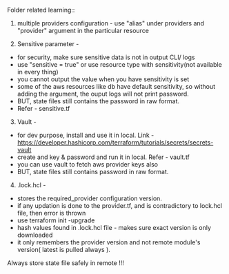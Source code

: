 Folder related learning::

1. multiple providers configuration - use "alias" under providers and "provider" argument in the particular resource

2. Sensitive parameter - 
- for security, make sure sensitive data is not in output CLI/ logs
- use "sensitive = true" or use resource type with sensitivity(not available in every thing)
- you cannot output the value when you have sensitivity is set
- some of the aws resources like db have default sensitivity, so without adding the argument, the ouput logs will not print password.
- BUT, state files still contains the password in raw format.
- Refer - sensitive.tf

3. Vault - 
- for dev  purpose, install and use it in local. Link - https://developer.hashicorp.com/terraform/tutorials/secrets/secrets-vault 
- create and key & password and run it in local. Refer - vault.tf
- you can use vault to fetch aws provider keys also
- BUT, state files still contains password in raw format.

4. .lock.hcl - 
- stores the required_provider configuration version.
- if any updation is done to the provider.tf, and is contradictory to lock.hcl file, then error is thrown
- use terraform init -upgrade
- hash values found in .lock.hcl file - makes sure exact version is only downloaded
- it only remembers the provider version and not remote module's version( latest is pulled always ).

Always store state file safely in remote !!!